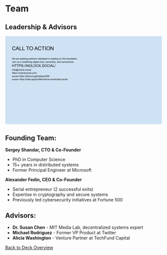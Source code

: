# Team

## Leadership & Advisors

![Team](../images/slide20.png)


## Founding Team:

**Sergey Shandar, CTO & Co-Founder**
- PhD in Computer Science
- 15+ years in distributed systems
- Former Principal Engineer at Microsoft

**Alexander Fedin, CEO & Co-Founder**
- Serial entrepreneur (2 successful exits)
- Expertise in cryptography and secure systems
- Previously led cybersecurity initiatives at Fortune 500

## Advisors:
- **Dr. Susan Chen** - MIT Media Lab, decentralized systems expert
- **Michael Rodriguez** - Former VP Product at Twitter
- **Alicia Washington** - Venture Partner at TechFund Capital


[Back to Deck Overview](../README.md)
